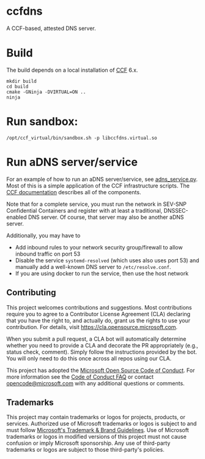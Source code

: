 # ccfdns

A CCF-based, attested DNS server.

# Build

The build depends on a local installation of [CCF](https://github.com/microsoft/ccf) 6.x.

```
mkdir build
cd build
cmake -GNinja -DVIRTUAL=ON ..
ninja
```

# Run sandbox:

```
/opt/ccf_virtual/bin/sandbox.sh -p libccfdns.virtual.so
```

# Run aDNS server/service

For an example of how to run an aDNS server/service, see [adns_service.py](tests/adns_service.py). Most of this is a simple application of the CCF infrastructure scripts. The [CCF documentation](https://microsoft.github.io/CCF/main/index.html) describes all of the components.

Note that for a complete service, you must run the network in SEV-SNP Confidential Containers and register with at least a traditional, DNSSEC-enabled DNS server. Of course, that server may also be another aDNS server.

Additionally, you may have to

- Add inbound rules to your network security group/firewall to allow inbound traffic on port 53
- Disable the service `systemd-resolved` (which uses also uses port 53) and manually add a well-known DNS server to `/etc/resolve.conf`.
- If you are using docker to run the service, then use the host network

## Contributing

This project welcomes contributions and suggestions. Most contributions require you to agree to a
Contributor License Agreement (CLA) declaring that you have the right to, and actually do, grant us
the rights to use your contribution. For details, visit https://cla.opensource.microsoft.com.

When you submit a pull request, a CLA bot will automatically determine whether you need to provide
a CLA and decorate the PR appropriately (e.g., status check, comment). Simply follow the instructions
provided by the bot. You will only need to do this once across all repos using our CLA.

This project has adopted the [Microsoft Open Source Code of Conduct](https://opensource.microsoft.com/codeofconduct/).
For more information see the [Code of Conduct FAQ](https://opensource.microsoft.com/codeofconduct/faq/) or
contact [opencode@microsoft.com](mailto:opencode@microsoft.com) with any additional questions or comments.

## Trademarks

This project may contain trademarks or logos for projects, products, or services. Authorized use of Microsoft
trademarks or logos is subject to and must follow
[Microsoft's Trademark & Brand Guidelines](https://www.microsoft.com/en-us/legal/intellectualproperty/trademarks/usage/general).
Use of Microsoft trademarks or logos in modified versions of this project must not cause confusion or imply Microsoft sponsorship.
Any use of third-party trademarks or logos are subject to those third-party's policies.
